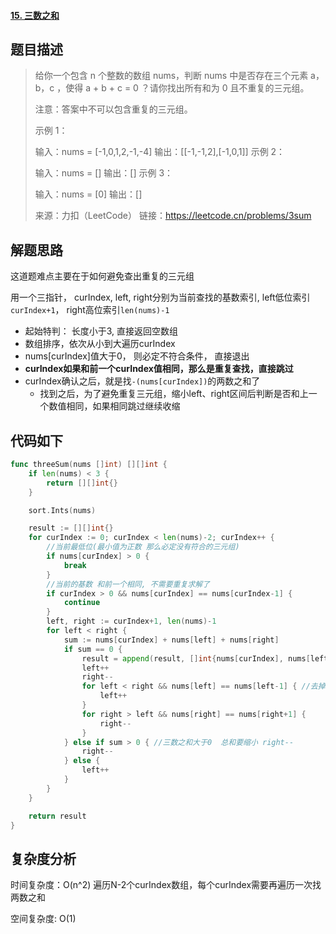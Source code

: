 #### [15. 三数之和](https://leetcode.cn/problems/3sum/)

## 题目描述

> 给你一个包含 n 个整数的数组 nums，判断 nums 中是否存在三个元素 a，b，c ，使得 a + b + c = 0 ？请你找出所有和为 0 且不重复的三元组。
>
> 注意：答案中不可以包含重复的三元组。 
>
> 示例 1：
>
> 输入：nums = [-1,0,1,2,-1,-4]
> 输出：[[-1,-1,2],[-1,0,1]]
> 示例 2：
>
> 输入：nums = []
> 输出：[]
> 示例 3：
>
> 输入：nums = [0]
> 输出：[]
>
> 来源：力扣（LeetCode）
> 链接：https://leetcode.cn/problems/3sum

## 解题思路

这道题难点主要在于如何避免查出重复的三元组

用一个三指针， curIndex, left, right分别为当前查找的基数索引, left低位索引`curIndex+1`， right高位索引`len(nums)-1`

- 起始特判： 长度小于3, 直接返回空数组
-  数组排序，依次从小到大遍历curIndex
  - nums[curIndex]值大于0， 则必定不符合条件， 直接退出
  - **curIndex如果和前一个curIndex值相同，那么是重复查找，直接跳过**
  - curIndex确认之后，就是找`-(nums[curIndex])`的两数之和了
    - 找到之后，为了避免重复三元组，缩小left、right区间后判断是否和上一个数值相同，如果相同跳过继续收缩

## 代码如下

```go
func threeSum(nums []int) [][]int {
    if len(nums) < 3 {
        return [][]int{}
    }

    sort.Ints(nums)

    result := [][]int{}
    for curIndex := 0; curIndex < len(nums)-2; curIndex++ {
        //当前最低位(最小值为正数 那么必定没有符合的三元组)
        if nums[curIndex] > 0 {
            break
        }
        //当前的基数 和前一个相同, 不需要重复求解了
        if curIndex > 0 && nums[curIndex] == nums[curIndex-1] {
            continue
        }
        left, right := curIndex+1, len(nums)-1
        for left < right {
            sum := nums[curIndex] + nums[left] + nums[right]
            if sum == 0 {
                result = append(result, []int{nums[curIndex], nums[left], nums[right]})
                left++
                right--
                for left < right && nums[left] == nums[left-1] { //去掉重复比较的数
                    left++
                }
                for right > left && nums[right] == nums[right+1] {
                    right--
                }
            } else if sum > 0 { //三数之和大于0  总和要缩小 right--
                right--
            } else {
                left++
            }
        }
    }

    return result
}
```

## 复杂度分析

时间复杂度：O(n^2)   遍历N-2个curIndex数组，每个curIndex需要再遍历一次找两数之和 

空间复杂度: O(1)